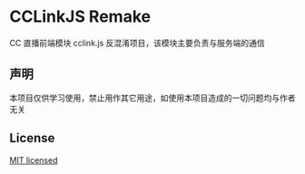 # CCLinkJS Remake

CC 直播前端模块 cclink.js 反混淆项目，该模块主要负责与服务端的通信

## 声明

本项目仅供学习使用，禁止用作其它用途，如使用本项目造成的一切问题均与作者无关

## License

[MIT licensed](LICENSE)
